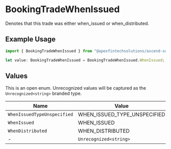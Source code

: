# BookingTradeWhenIssued

Denotes that this trade was either when_issued or when_distributed.

## Example Usage

```typescript
import { BookingTradeWhenIssued } from "@apexfintechsolutions/ascend-sdk/models/components";

let value: BookingTradeWhenIssued = BookingTradeWhenIssued.WhenIssued;
```

## Values

This is an open enum. Unrecognized values will be captured as the `Unrecognized<string>` branded type.

| Name                         | Value                        |
| ---------------------------- | ---------------------------- |
| `WhenIssuedTypeUnspecified`  | WHEN_ISSUED_TYPE_UNSPECIFIED |
| `WhenIssued`                 | WHEN_ISSUED                  |
| `WhenDistributed`            | WHEN_DISTRIBUTED             |
| -                            | `Unrecognized<string>`       |